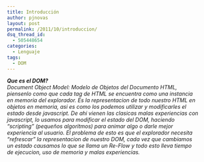 ```yaml
---
title: Introducción
author: pjnovas
layout: post
permalink: /2011/10/introduccion/
dsq_thread_id:
  - 505448654
categories:
  - Lenguaje
tags:
  - DOM
---
```

***Que es el DOM?***  
*Document Object Model: Modelo de Objetos del Documento HTML, piensenlo como que cada tag de HTML se encuentra como una instancia en memoria del explorador. Es la representacion de todo nuestro HTML en objetos en memoria, asi es como los podemos utilizar y modificarles el estado desde javascript. De ahi vienen las clasicas malas experiencias con javascript, lo usamos para modificar el estado del DOM, haciendo &#8220;scripting&#8221; (pequeños algoritmos) para animar algo o darle mejor experiencia al usuario. El problema de esto es que el explorador necesita &#8220;refrescar&#8221; la representacion de nuestro DOM, cada vez que cambiamos un estado causamos lo que se llama un Re-Flow y todo esto lleva tiempo de ejecucion, uso de memoria y malas experiencias.*

&nbsp;